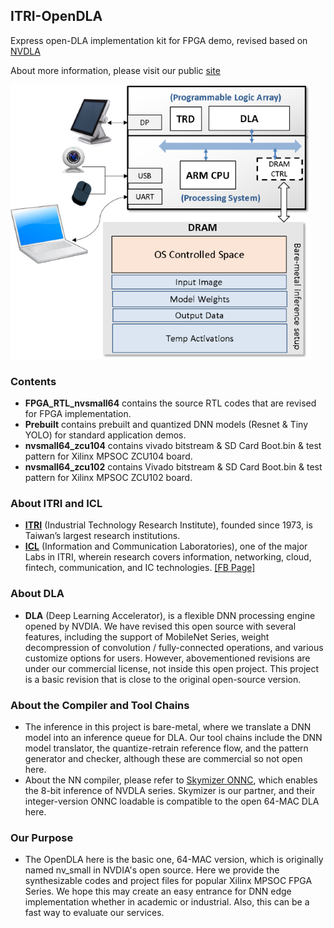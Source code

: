## ITRI-OpenDLA 
Express open-DLA implementation kit for FPGA demo, revised based on [NVDLA](http://nvdla.org/index.html)

About more information, please visit our public [site](https://sites.google.com/view/itri-icl-dla/)

![](FPGA_System.png)

### Contents
- **FPGA_RTL\_nvsmall64** contains the source RTL codes that are revised for FPGA implementation.
- **Prebuilt** contains prebuilt and quantized DNN models (Resnet & Tiny YOLO) for standard application demos.
- **nvsmall64_zcu104** contains vivado bitstream  & SD Card Boot.bin & test pattern for Xilinx MPSOC ZCU104 board.
- **nvsmall64_zcu102** contains Vivado bitstream  & SD Card Boot.bin & test pattern for Xilinx MPSOC ZCU102 board.

### About ITRI and ICL 
- [**ITRI**](https://www.itri.org.tw/) (Industrial Technology Research Institute), founded since 1973, is Taiwan’s largest research institutions.
- [**ICL**](https://www.itri.org.tw/eng/Content/Messagess/contents.aspx?SiteID=1&MmmID=617766557770066341) (Information and Communication Laboratories), one of the major Labs in ITRI, wherein research covers information, networking, cloud, fintech, communication, and IC technologies. [[FB Page]](https://www.facebook.com/ITRI.ICL/)

### About DLA
- **DLA** (Deep Learning Accelerator), is a flexible DNN processing engine opened by NVDIA. We have revised this open source with several features, including the support of MobileNet Series, weight decompression of convolution / fully-connected operations, and various customize options for users. However, abovementioned revisions are under our commercial license, not inside this open project. This project is a basic revision that is close to the original open-source version.

### About the Compiler and Tool Chains
- The inference in this project is bare-metal, where we translate a DNN model into an inference queue for DLA. Our tool chains include the DNN model translator, the quantize-retrain reference flow, and the pattern generator and checker, although these are commercial so not open here.
- About the NN compiler, please refer to [Skymizer ONNC](https://github.com/ONNC/onnc), which enables the 8-bit inference of NVDLA series. Skymizer is our partner, and their integer-version ONNC loadable is compatible to the open 64-MAC DLA here.

### Our Purpose
- The OpenDLA here is the basic one, 64-MAC version, which is originally named nv_small in NVDIA's open source. Here we provide the synthesizable codes and project files for popular Xilinx MPSOC FPGA Series. We hope this may create an easy entrance for DNN edge implementation whether in academic or industrial. Also, this can be a fast way to evaluate our services. 
